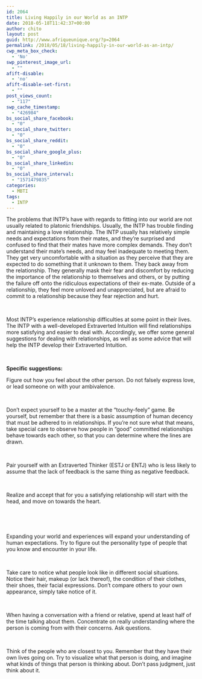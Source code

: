```yaml
---
id: 2064
title: Living Happily in our World as an INTP
date: 2018-05-18T11:42:37+00:00
author: chito
layout: post
guid: http://www.afriqueunique.org/?p=2064
permalink: /2018/05/18/living-happily-in-our-world-as-an-intp/
cwp_meta_box_check:
  - 'No'
swp_pinterest_image_url:
  - ""
afift-disable:
  - 'no'
afift-disable-set-first:
  - ""
post_views_count:
  - "117"
swp_cache_timestamp:
  - "426984"
bs_social_share_facebook:
  - "0"
bs_social_share_twitter:
  - "0"
bs_social_share_reddit:
  - "0"
bs_social_share_google_plus:
  - "0"
bs_social_share_linkedin:
  - "0"
bs_social_share_interval:
  - "1571479835"
categories:
  - MBTI
tags:
  - INTP
---
```

The problems that INTP’s have with regards to fitting into our world are not usually related to platonic friendships. Usually, the INTP has trouble finding and maintaining a love relationship. The INTP usually has relatively simple needs and expectations from their mates, and they&#8217;re surprised and confused to find that their mates have more complex demands. They don&#8217;t understand their mate&#8217;s needs, and may feel inadequate to meeting them. They get very uncomfortable with a situation as they perceive that they are expected to do something that it unknown to them. They back away from the relationship. They generally mask their fear and discomfort by reducing the importance of the relationship to themselves and others, or by putting the failure off onto the ridiculous expectations of their ex-mate. Outside of a relationship, they feel more unloved and unappreciated, but are afraid to commit to a relationship because they fear rejection and hurt.

&nbsp;

Most INTP’s experience relationship difficulties at some point in their lives. The INTP with a well-developed Extraverted Intuition will find relationships more satisfying and easier to deal with. Accordingly, we offer some general suggestions for dealing with relationships, as well as some advice that will help the INTP develop their Extraverted Intuition.

&nbsp;

**Specific** **suggestions:**

Figure out how you feel about the other person. Do not falsely express love, or lead someone on with your ambivalence.

&nbsp;

Don&#8217;t expect yourself to be a master at the &#8220;touchy-feely&#8221; game. Be yourself, but remember that there is a basic assumption of human decency that must be adhered to in relationships. If you&#8217;re not sure what that means, take special care to observe how people in &#8220;good&#8221; committed relationships behave towards each other, so that you can determine where the lines are drawn.

&nbsp;

Pair yourself with an Extraverted Thinker (ESTJ or ENTJ) who is less likely to assume that the lack of feedback is the same thing as negative feedback.

&nbsp;

Realize and accept that for you a satisfying relationship will start with the head, and move on towards the heart.

&nbsp;

&nbsp;

Expanding your world and experiences will expand your understanding of human expectations. Try to figure out the personality type of people that you know and encounter in your life.

&nbsp;

Take care to notice what people look like in different social situations. Notice their hair, makeup (or lack thereof), the condition of their clothes, their shoes, their facial expressions. Don&#8217;t compare others to your own appearance, simply take notice of it.

&nbsp;

When having a conversation with a friend or relative, spend at least half of the time talking about them. Concentrate on really understanding where the person is coming from with their concerns. Ask questions.

&nbsp;

Think of the people who are closest to you. Remember that they have their own lives going on. Try to visualize what that person is doing, and imagine what kinds of things that person is thinking about. Don&#8217;t pass judgment, just think about it.